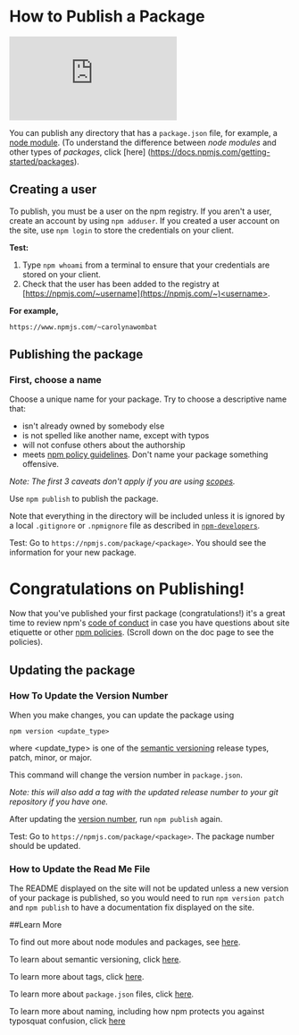 <!--
title: 12 - How to publish a package
featured: true
-->

# How to Publish a Package

<iframe src="https://www.youtube.com/embed/BkotrAFtBM0" frameborder="0" allowfullscreen></iframe>

You can publish any directory that has a `package.json` file, for example, a [node module](/getting-started/creating-node-modules). (To understand the difference between *node modules* and other types of *packages*, click [here]
(https://docs.npmjs.com/getting-started/packages).

## Creating a user

To publish, you must be a user on the npm registry. If you aren't a user, create an account by using  `npm adduser`. If you created a user account on the site, use `npm login` to store the credentials on your client.

**Test:**
 
1. Type `npm whoami` from a terminal to ensure that your credentials are stored on your client. 
2. Check that the user has been added to the registry at [https://npmjs.com/~username](https://npmjs.com/~)<username>.

**For example,** 

`https://www.npmjs.com/~carolynawombat`

## Publishing the package

### First, choose a name

Choose a unique name for your package. Try to choose a descriptive name that:

*  isn't already owned by somebody else
*  is not spelled like another name, except with typos
*  will not confuse others about the authorship
*  meets [npm policy guidelines](https://docs.npmjs.com/policies/conduct). Don't name your package something offensive.


*Note: The first 3 caveats don't apply if you are using [scopes](https://docs.npmjs.com/cli/version).*

Use `npm publish` to publish the package.

Note that everything in the directory will be included unless it is ignored by a local `.gitignore` or `.npmignore` file as described in [`npm-developers`](/misc/developers).

Test: Go to `https://npmjs.com/package/<package>`. You should see the information for your new package.

# Congratulations on Publishing! 

Now that you've published your first package (congratulations!) it's a great time to review npm's [code of conduct](https://docs.npmjs.com/policies/conduct) in case you have questions about site etiquette or other [npm policies](https://docs.npmjs.com/). (Scroll down on the doc page to see the policies). 

## Updating the package

### How To Update the Version Number 

When you make changes, you can update the package using 

`npm version <update_type>`

where <update_type> is one of the [semantic versioning](https://docs.npmjs.com/getting-started/semantic-versioning) release types, patch, minor, or major. 

This command will change the version number in `package.json`. 

*Note: this will also add a tag with the updated release number to your git repository if you have one.*

After updating the [version number](https://docs.npmjs.com/cli/version), run `npm publish` again.

Test: Go to `https://npmjs.com/package/<package>`. The package number should be updated.

### How to Update the Read Me File 

The README displayed on the site will not be updated unless a new version of your package is published, so you would need to run `npm version patch` and `npm publish` to have a documentation fix displayed on the site.

##Learn More

To find out more about node modules and packages, see [here](https://docs.npmjs.com/getting-started/packages).

To learn about semantic versioning, click [here](https://docs.npmjs.com/getting-started/semantic-versioning). 

To learn more about tags, click [here](https://docs.npmjs.com/getting-started/using-tags).

To learn more about `package.json` files, click [here](https://docs.npmjs.com/getting-started/using-a-package.json). 

To learn more about naming, including how npm protects you against typosquat confusion, click [here](https://gist.github.com/ashleygwilliams/e466c1e9fd3be42545da511239edd554)